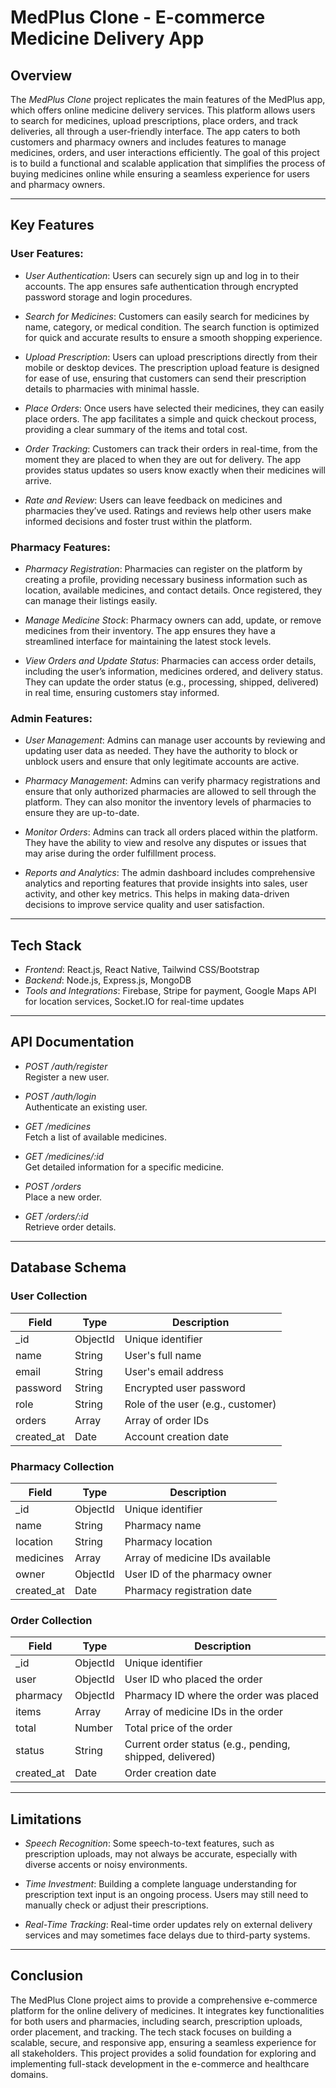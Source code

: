 # MedPlus Clone - E-commerce Medicine Delivery App

## Overview

The *MedPlus Clone* project replicates the main features of the MedPlus app, which offers online medicine delivery services. This platform allows users to search for medicines, upload prescriptions, place orders, and track deliveries, all through a user-friendly interface. The app caters to both customers and pharmacy owners and includes features to manage medicines, orders, and user interactions efficiently. The goal of this project is to build a functional and scalable application that simplifies the process of buying medicines online while ensuring a seamless experience for users and pharmacy owners.

---

## Key Features

### User Features:
- *User Authentication*: Users can securely sign up and log in to their accounts. The app ensures safe authentication through encrypted password storage and login procedures.
  
- *Search for Medicines*: Customers can easily search for medicines by name, category, or medical condition. The search function is optimized for quick and accurate results to ensure a smooth shopping experience.

- *Upload Prescription*: Users can upload prescriptions directly from their mobile or desktop devices. The prescription upload feature is designed for ease of use, ensuring that customers can send their prescription details to pharmacies with minimal hassle.

- *Place Orders*: Once users have selected their medicines, they can easily place orders. The app facilitates a simple and quick checkout process, providing a clear summary of the items and total cost.

- *Order Tracking*: Customers can track their orders in real-time, from the moment they are placed to when they are out for delivery. The app provides status updates so users know exactly when their medicines will arrive.

- *Rate and Review*: Users can leave feedback on medicines and pharmacies they’ve used. Ratings and reviews help other users make informed decisions and foster trust within the platform.

### Pharmacy Features:
- *Pharmacy Registration*: Pharmacies can register on the platform by creating a profile, providing necessary business information such as location, available medicines, and contact details. Once registered, they can manage their listings easily.

- *Manage Medicine Stock*: Pharmacy owners can add, update, or remove medicines from their inventory. The app ensures they have a streamlined interface for maintaining the latest stock levels.

- *View Orders and Update Status*: Pharmacies can access order details, including the user’s information, medicines ordered, and delivery status. They can update the order status (e.g., processing, shipped, delivered) in real time, ensuring customers stay informed.

### Admin Features:
- *User Management*: Admins can manage user accounts by reviewing and updating user data as needed. They have the authority to block or unblock users and ensure that only legitimate accounts are active.

- *Pharmacy Management*: Admins can verify pharmacy registrations and ensure that only authorized pharmacies are allowed to sell through the platform. They can also monitor the inventory levels of pharmacies to ensure they are up-to-date.

- *Monitor Orders*: Admins can track all orders placed within the platform. They have the ability to view and resolve any disputes or issues that may arise during the order fulfillment process.

- *Reports and Analytics*: The admin dashboard includes comprehensive analytics and reporting features that provide insights into sales, user activity, and other key metrics. This helps in making data-driven decisions to improve service quality and user satisfaction.

---

## Tech Stack

- *Frontend*: React.js, React Native, Tailwind CSS/Bootstrap  
- *Backend*: Node.js, Express.js, MongoDB  
- *Tools and Integrations*: Firebase, Stripe for payment, Google Maps API for location services, Socket.IO for real-time updates  

---

## API Documentation

- *POST /auth/register*  
  Register a new user.
  
- *POST /auth/login*  
  Authenticate an existing user.
  
- *GET /medicines*  
  Fetch a list of available medicines.
  
- *GET /medicines/:id*  
  Get detailed information for a specific medicine.
  
- *POST /orders*  
  Place a new order.

- *GET /orders/:id*  
  Retrieve order details.

---

## Database Schema

### User Collection

| Field         | Type      | Description                          |
|---------------|-----------|--------------------------------------|
| _id         | ObjectId  | Unique identifier                    |
| name        | String    | User's full name                     |
| email       | String    | User's email address                 |
| password    | String    | Encrypted user password              |
| role        | String    | Role of the user (e.g., customer)    |
| orders      | Array     | Array of order IDs                   |
| created_at  | Date      | Account creation date                |

### Pharmacy Collection

| Field         | Type      | Description                          |
|---------------|-----------|--------------------------------------|
| _id         | ObjectId  | Unique identifier                    |
| name        | String    | Pharmacy name                        |
| location    | String    | Pharmacy location                    |
| medicines   | Array     | Array of medicine IDs available      |
| owner       | ObjectId  | User ID of the pharmacy owner        |
| created_at  | Date      | Pharmacy registration date           |

### Order Collection

| Field         | Type      | Description                          |
|---------------|-----------|--------------------------------------|
| _id         | ObjectId  | Unique identifier                    |
| user        | ObjectId  | User ID who placed the order         |
| pharmacy    | ObjectId  | Pharmacy ID where the order was placed |
| items       | Array     | Array of medicine IDs in the order   |
| total       | Number    | Total price of the order             |
| status      | String    | Current order status (e.g., pending, shipped, delivered) |
| created_at  | Date      | Order creation date                  |

---

## Limitations

- *Speech Recognition*: Some speech-to-text features, such as prescription uploads, may not always be accurate, especially with diverse accents or noisy environments.
  
- *Time Investment*: Building a complete language understanding for prescription text input is an ongoing process. Users may still need to manually check or adjust their prescriptions.

- *Real-Time Tracking*: Real-time order updates rely on external delivery services and may sometimes face delays due to third-party systems.

---

## Conclusion

The MedPlus Clone project aims to provide a comprehensive e-commerce platform for the online delivery of medicines. It integrates key functionalities for both users and pharmacies, including search, prescription uploads, order placement, and tracking. The tech stack focuses on building a scalable, secure, and responsive app, ensuring a seamless experience for all stakeholders. This project provides a solid foundation for exploring and implementing full-stack development in the e-commerce and healthcare domains.
